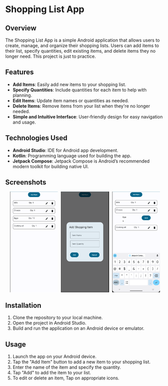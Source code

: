 # Shopping List App

## Overview
The Shopping List App is a simple Android application that allows users to create, manage, and organize their shopping lists. Users can add items to their list, specify quantities, edit existing items, and delete items they no longer need. This project is just to practice.

## Features
- **Add Items**: Easily add new items to your shopping list.
- **Specify Quantities**: Include quantities for each item to help with planning.
- **Edit Items**: Update item names or quantities as needed.
- **Delete Items**: Remove items from your list when they're no longer needed.
- **Simple and Intuitive Interface**: User-friendly design for easy navigation and usage.

## Technologies Used
- **Android Studio**: IDE for Android app development.
- **Kotlin**: Programming language used for building the app.
- **Jetpack Compose**: Jetpack Compose is Android’s recommended modern toolkit for building native UI.

## Screenshots
<div style="display:flex; justify-content: center;">
    <img src="screenshots/ShoppingList-screenshot1.png" alt="Items List" style="width:30%; margin-right: 10px;">
    <img src="screenshots/ShoppingList-screenshot2.png" alt="Adding Item Form" style="width:30%; margin-right: 10px;">
    <img src="screenshots/ShoppingList-screenshot3.png" alt="Edit Item Form" style="width:30%;">
</div>

## Installation
1. Clone the repository to your local machine.
2. Open the project in Android Studio.
3. Build and run the application on an Android device or emulator.

## Usage
1. Launch the app on your Android device.
2. Tap the "Add Item" button to add a new item to your shopping list.
3. Enter the name of the item and specify the quantity.
4. Tap "Add" to add the item to your list.
5. To edit or delete an item, Tap on appropriate icons.